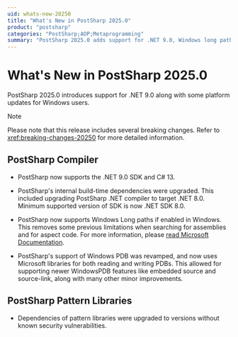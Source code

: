 ```yaml
---
uid: whats-new-20250
title: "What's New in PostSharp 2025.0"
product: "postsharp"
categories: "PostSharp;AOP;Metaprogramming"
summary: "PostSharp 2025.0 adds support for .NET 9.0, Windows long paths and improves support for Windows PDB."
---
```

# What's New in PostSharp 2025.0

PostSharp 2025.0 introduces support for .NET 9.0 along with some platform updates for Windows users.

> [!NOTE]
> Please note that this release includes several breaking changes. Refer to <xref:breaking-changes-20250> for more detailed information.

## PostSharp Compiler

* PostSharp now supports the .NET 9.0 SDK and C# 13.

* PostSharp's internal build-time dependencies were upgraded. This included upgrading PostSharp .NET compiler to target .NET 8.0. Minimum supported version of SDK is now .NET SDK 8.0.

* PostSharp now supports Windows Long paths if enabled in Windows. This removes some previous limitations when searching for assemblies and for aspect code. For more information, please [read Microsoft Documentation](https://learn.microsoft.com/en-us/windows/win32/fileio/maximum-file-path-limitation).

* PostSharp's support of Windows PDB was revamped, and now uses Microsoft libraries for both reading and writing PDBs. This allowed for supporting newer WindowsPDB features like embedded source and source-link, along with many other minor improvements.

## PostSharp Pattern Libraries

* Dependencies of pattern libraries were upgraded to versions without known security vulnerabilities.